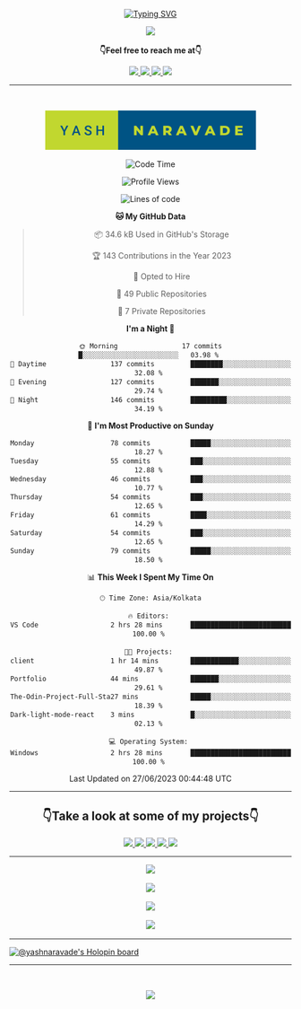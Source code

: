 <p align="center"> 
 <a href="https://git.io/typing-svg"><img src="https://readme-typing-svg.herokuapp.com?font=Fira+Code&weight=500&size=21&duration=4000&pause=1000&center=true&vCenter=true&width=435&lines=Hey+there!+;I'm+Yash!;How+you+doin'%3F;Lemme+show+you+sumn%2C+c'mon!" alt="Typing SVG" /></a>
</p>


<p align="center">
  <a href="https://forthebadge.com">
  <img  src="https://forthebadge.com/images/badges/winter-is-coming.svg" />
  
</a>
</p>

  <p align="center"><b>👇Feel free to reach me at👇</b></p>
<p align="center">
  <a href="https://mail.google.com/mail/u/0/?to=yashdip123@gmail.com&su=Hey&fs=1&tf=cm" target="_blank">
  <img  src="https://img.shields.io/badge/Gmail-EA4335.svg?style=for-the-badge&logo=Gmail&logoColor=white"/>
  <a href="https://twitter.com/yashnaravade" target="_blank">
  <img  src="https://img.shields.io/badge/Twitter-1DA1F2.svg?style=for-the-badge&logo=Twitter&logoColor=white"/>
   <a href="https://www.linkedin.com/in/yashnaravade/" target="_blank">
  <img  src="https://img.shields.io/badge/LinkedIn-0A66C2.svg?style=for-the-badge&logo=LinkedIn&logoColor=white"/>
<a href= "https://www.instagram.com/stellar_dawg_ilxx/" target="_blank">
<img  src="https://img.shields.io/badge/Instagram-E4405F?style=for-the-badge&logo=instagram&logoColor=white"/>
</a>
</p>

<hr/>

<div align="center">
&nbsp;

<p align="center">
  <img  src="yash-naravade.svg" />

  
</p>
 
<!--START_SECTION:waka-->
![Code Time](http://img.shields.io/badge/Code%20Time-71%20hrs%2031%20mins-blue)

![Profile Views](http://img.shields.io/badge/Profile%20Views-0-blue)

![Lines of code](https://img.shields.io/badge/From%20Hello%20World%20I%27ve%20Written-1.1%20million%20lines%20of%20code-blue)

**🐱 My GitHub Data** 

> 📦 34.6 kB Used in GitHub's Storage 
 > 
> 🏆 143 Contributions in the Year 2023
 > 
> 💼 Opted to Hire
 > 
> 📜 49 Public Repositories 
 > 
> 🔑 7 Private Repositories 
 > 
**I'm a Night 🦉** 

```text
🌞 Morning                17 commits          █░░░░░░░░░░░░░░░░░░░░░░░░   03.98 % 
🌆 Daytime                137 commits         ████████░░░░░░░░░░░░░░░░░   32.08 % 
🌃 Evening                127 commits         ███████░░░░░░░░░░░░░░░░░░   29.74 % 
🌙 Night                  146 commits         █████████░░░░░░░░░░░░░░░░   34.19 % 
```
📅 **I'm Most Productive on Sunday** 

```text
Monday                   78 commits          █████░░░░░░░░░░░░░░░░░░░░   18.27 % 
Tuesday                  55 commits          ███░░░░░░░░░░░░░░░░░░░░░░   12.88 % 
Wednesday                46 commits          ███░░░░░░░░░░░░░░░░░░░░░░   10.77 % 
Thursday                 54 commits          ███░░░░░░░░░░░░░░░░░░░░░░   12.65 % 
Friday                   61 commits          ████░░░░░░░░░░░░░░░░░░░░░   14.29 % 
Saturday                 54 commits          ███░░░░░░░░░░░░░░░░░░░░░░   12.65 % 
Sunday                   79 commits          █████░░░░░░░░░░░░░░░░░░░░   18.50 % 
```


📊 **This Week I Spent My Time On** 

```text
🕑︎ Time Zone: Asia/Kolkata

🔥 Editors: 
VS Code                  2 hrs 28 mins       █████████████████████████   100.00 % 

🐱‍💻 Projects: 
client                   1 hr 14 mins        ████████████░░░░░░░░░░░░░   49.87 % 
Portfolio                44 mins             ███████░░░░░░░░░░░░░░░░░░   29.61 % 
The-Odin-Project-Full-Sta27 mins             █████░░░░░░░░░░░░░░░░░░░░   18.39 % 
Dark-light-mode-react    3 mins              █░░░░░░░░░░░░░░░░░░░░░░░░   02.13 % 

💻 Operating System: 
Windows                  2 hrs 28 mins       █████████████████████████   100.00 % 
```


 Last Updated on 27/06/2023 00:44:48 UTC
<!--END_SECTION:waka-->

</div>
<hr></hr>

<!-- take a look at my prpjects -->

<h2 align="center">👇Take a look at some of my projects👇</h2>

<p align="center">
  <a href="https://note-taking-app-qr5i-fzfivv98i-yashnaravade.vercel.app/" target="_blank">
  <img  src="https://img.shields.io/badge/Note%20Taking%20App-000000?style=for-the-badge&logo=notion&logoColor=white"/>
  <a href="https://weather-app-flame-eta.vercel.app/" target="_blank">
  <img  src="https://img.shields.io/badge/🌤️Weather%20App-000000?style=for-the-badge&logo=weather&logoColor=white"/>
  <a href="https://emoji-kit-kat.vercel.app/" target="_blank">
  <img  src="https://img.shields.io/badge/🗿Emoji%20Kit%20Kat-000000?style=for-the-badge&logo=emoji&logoColor=white"/>
  <a href="https://dark-light-mode-react.vercel.app/" target="_blank">
  <img  src="https://img.shields.io/badge/🌘Dark%20Light%20Mode-000000?style=for-the-badge&logo=dark&logoColor=white"/>
  <a href="http://detect-internet-connection.vercel.app/" target="_blank">
  <img  src="https://img.shields.io/badge/🌐Detect%20Internet%20Connection-000000?style=for-the-badge&logo=Internet&logoColor=white"/>




<hr></hr>
<!-- github stats -->
   
<p align="center">
  <img  src="https://github-readme-stats.vercel.app/api?username=yashnaravade&show_icons=true&theme=radical" />
</p>

<!-- Github streak stats  -->
<p align="center">
  <img  src="https://github-readme-streak-stats.herokuapp.com/?user=yashnaravade&theme=radical" />
</p>
<!-- git profile summary cards -->
<p align="center">
  <img  src="https://github-profile-summary-cards.vercel.app/api/cards/profile-details?username=yashnaravade&theme=monokai" />
</p>

<!-- most used languages  -->
<p align="center">
  <img  src="https://github-profile-summary-cards.vercel.app/api/cards/most-commit-language?username=yashnaravade&theme=monokai" />
</p>

<!-- github stats end -->
<hr/>


<!-- languages and tools -->

<!-- Holopin Badges -->
[![@yashnaravade's Holopin board](https://holopin.me/yashnaravade)](https://holopin.io/@yashnaravade)

<hr/>
<br/>
<p align="center">
  <a href="(https://forthebadge.com)">
  <img  src="https://forthebadge.com/images/badges/built-with-love.svg" />
</a>
</p>
